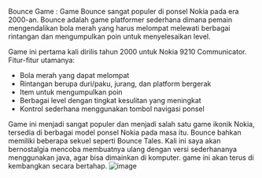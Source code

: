 Bounce Game : Game Bounce sangat populer di ponsel Nokia pada era 2000-an. 
Bounce adalah game platformer sederhana dimana pemain mengendalikan bola merah yang harus melompat melewati berbagai rintangan dan mengumpulkan poin untuk menyelesaikan level.

Game ini pertama kali dirilis tahun 2000 untuk Nokia 9210 Communicator. Fitur-fitur utamanya:
- Bola merah yang dapat melompat
- Rintangan berupa duri/paku, jurang, dan platform bergerak
- Item untuk mengumpulkan poin
- Berbagai level dengan tingkat kesulitan yang meningkat
- Kontrol sederhana menggunakan tombol navigasi ponsel

Game ini menjadi sangat populer dan menjadi salah satu game ikonik Nokia, tersedia di berbagai model ponsel Nokia pada masa itu. Bounce bahkan memiliki beberapa sekuel seperti Bounce Tales.
Kali ini saya akan bernostalgia mencoba membuatnya ulang dengan versi sederhananya menggunakan java, agar bisa dimainkan di komputer.
game ini akan terus di kembangkan secara bertahap. 
![image](https://github.com/user-attachments/assets/241739cd-8dba-4153-87f1-c7a684dc2c62)

 
